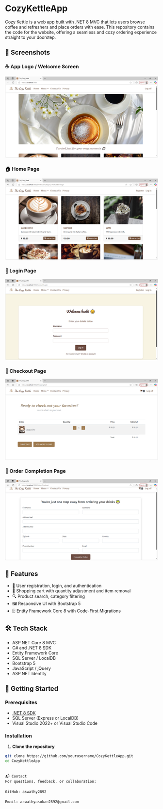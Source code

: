 # CozyKettleApp
Cozy Kettle is a web app built with .NET 8 MVC that lets users browse coffee and refreshers and place orders with ease. This repository contains the code for the website, offering a seamless and cozy ordering experience straight to your doorstep.

## 📸 Screenshots

### ☕ App Logo / Welcome Screen

![The Cozy Kettle](Screenshots/TheCozyKettle.png)

### 🏠 Home Page

![Home Page](Screenshots/The_Cozy_Kettle%20-%20HomePage.png)

### 🔐 Login Page
![Login Page](Screenshots/The_Cozy_Kettle%20-%20Personal%20-%20Login%20Page.png)

### 🛒 Checkout Page
![Checkout Page](Screenshots/The_Cozy_Kettle%20-%20Personal%20-%20Checkout.png)

### 🧾 Order Completion Page
![Order Completion](Screenshots/The_Cozy_Kettle%20-%20Personal%20-%20Order%20Completion.png)


## 🚀 Features

- 👤 User registration, login, and authentication 
- 🛒 Shopping cart with quantity adjustment and item removal
- 🔍 Product search, category filtering
- 🖼️ Responsive UI with Bootstrap 5
- 🗄️ Entity Framework Core 8 with Code-First Migrations


## 🛠️ Tech Stack

- ASP.NET Core 8 MVC
- C# and .NET 8 SDK
- Entity Framework Core
- SQL Server / LocalDB
- Bootstrap 5
- JavaScript / jQuery
- ASP.NET Identity


## 🧰 Getting Started

### Prerequisites

- [.NET 8 SDK](https://dotnet.microsoft.com/en-us/download/dotnet/8.0)
- SQL Server (Express or LocalDB)
- Visual Studio 2022+ or Visual Studio Code

### Installation

1. **Clone the repository**

```bash
git clone https://github.com/yourusername/CozyKettleApp.git
cd CozyKettleApp


📬 Contact
For questions, feedback, or collaboration:

GitHub: aswathy2892

Email: aswathyasokan2892@gmail.com



